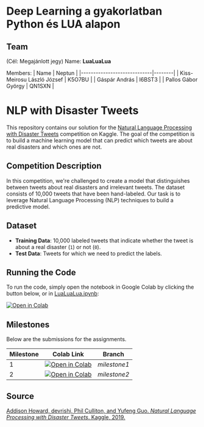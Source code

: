 # Deep Learning a gyakorlatban Python és LUA alapon 
## Team
(Cél: Megajánlott jegy)
Name: **LuaLuaLua**

Members: 
| Name                        | Neptun | 
|-----------------------------|--------|
| Kiss-Meirosu László József  | K5O7BU |
| Gáspár András               | I6BST3 | 
| Pallos Gábor György         | QN1SXN |

# NLP with Disaster Tweets
This repository contains our solution for the [Natural Language Processing with Disaster Tweets](https://kaggle.com/competitions/nlp-getting-started) competition on Kaggle. The goal of the competition is to build a machine learning model that can predict which tweets are about real disasters and which ones are not.

## Competition Description
In this competition, we're challenged to create a model that distinguishes between tweets about real disasters and irrelevant tweets. The dataset consists of 10,000 tweets that have been hand-labeled. Our task is to leverage Natural Language Processing (NLP) techniques to build a predictive model.

## Dataset
- **Training Data**: 10,000 labeled tweets that indicate whether the tweet is about a real disaster (`1`) or not (`0`).
- **Test Data**: Tweets for which we need to predict the labels.

## Running the Code 
To run the code, simply open the notebook in Google Colab by clicking the button below, or in [LuaLuaLua.ipynb](LuaLuaLua.ipynb):

[![Open in Colab](https://colab.research.google.com/assets/colab-badge.svg)](https://colab.research.google.com/github/gb999/LuaLuaLua/blob/main/LuaLuaLua.ipynb)

## Milestones
Below are the submissions for the assignments.

| Milestone | Colab Link | Branch |
|-----------|------------|--------|
| 1 | [![Open in Colab](https://colab.research.google.com/assets/colab-badge.svg)](https://colab.research.google.com/github/gb999/LuaLuaLua/blob/milestone1/LuaLuaLua.ipynb) | *milestone1* |
| 2 |  [![Open in Colab](https://colab.research.google.com/assets/colab-badge.svg)](https://colab.research.google.com/github/gb999/LuaLuaLua/blob/milestone2/LuaLuaLua.ipynb) | *milestone2* |




## Source
[Addison Howard, devrishi, Phil Culliton, and Yufeng Guo. *Natural Language Processing with Disaster Tweets*. Kaggle, 2019.](https://kaggle.com/competitions/nlp-getting-started)

